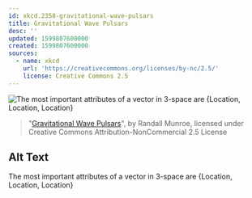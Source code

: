 ```yaml
---
id: xkcd.2358-gravitational-wave-pulsars
title: Gravitational Wave Pulsars
desc: ''
updated: 1599807600000
created: 1599807600000
sources:
  - name: xkcd
    url: 'https://creativecommons.org/licenses/by-nc/2.5/'
    license: Creative Commons 2.5
---
```

![The most important attributes of a vector in 3-space are {Location, Location, Location}](https://imgs.xkcd.com/comics/gravitational_wave_pulsars.png)
> "[Gravitational Wave Pulsars](https://xkcd.com/2358/)", by Randall Munroe, licensed under Creative Commons Attribution-NonCommercial 2.5 License

## Alt Text
The most important attributes of a vector in 3-space are {Location, Location, Location}
